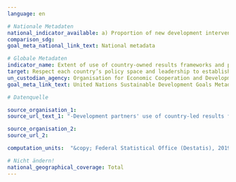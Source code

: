 ```yaml
---
language: en

# Nationale Metadaten
national_indicator_available: a) Proportion of new development interventions drawn from country-led result frameworks by providers of development cooperation<br>b) Proportion of results indicators drawn from country-led results frameworks by providers of development cooperation<br>c) Proportion of results indicators which will be monitored using government sources and monitoring systems by providers of development cooperation
comparison_sdg:
goal_meta_national_link_text: National metadata

# Globale Metadaten
indicator_name: Extent of use of country-owned results frameworks and planning tools by providers of development cooperation
target: Respect each country’s policy space and leadership to establish and implement policies for poverty eradication and sustainable development
un_custodian_agency: Organisation for Economic Cooperation and Development (OECD), United Nations Development Programme (UNDP)
goal_meta_link_text: United Nations Sustainable Development Goals Metadata

# Datenquelle

source_organisation_1:
source_url_text_1: "-Development partners' use of country-led results frameworks - New development interventions draw their objectives from country-led results frameworks"

source_organisation_2:
source_url_2:

computation_units:  "&copy; Federal Statistical Office (Destatis), 2019"

# Nicht ändern!
national_geographical_coverage: Total
---
```

